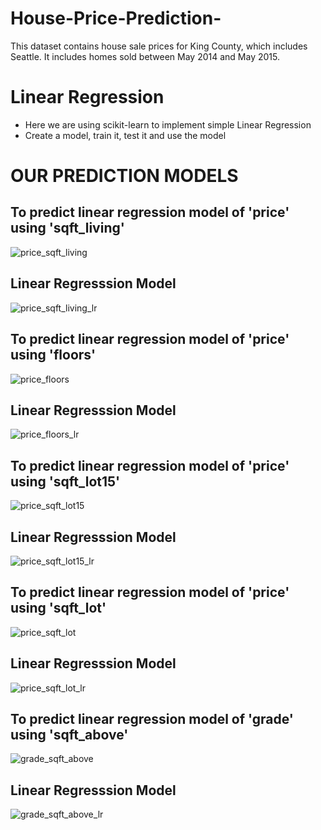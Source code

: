 # House-Price-Prediction-
This dataset contains house sale prices for King County, which includes Seattle. It includes homes sold between May 2014 and May 2015.
# Linear Regression
* Here we are using scikit-learn to implement simple Linear Regression
* Create a model, train it, test it and use the model
# OUR PREDICTION MODELS
## To predict linear regression model of 'price' using 'sqft_living' 
![price_sqft_living](https://user-images.githubusercontent.com/72737549/172032571-ef600c08-5700-4ac9-9195-0c5acf50e9b8.png)
## Linear Regresssion Model
![price_sqft_living_lr](https://user-images.githubusercontent.com/72737549/172032574-54bd93e7-ec01-4d43-b988-061d8ab24083.png)
## To predict linear regression model of 'price' using 'floors' 
![price_floors](https://user-images.githubusercontent.com/72737549/172032832-e21135f5-3364-4f36-b324-d45365fc94c6.png)
## Linear Regresssion Model
![price_floors_lr](https://user-images.githubusercontent.com/72737549/172032835-f415768f-3473-4fee-ba61-9c69c99a6501.png)
## To predict linear regression model of 'price' using 'sqft_lot15'
![price_sqft_lot15](https://user-images.githubusercontent.com/72737549/172033370-853f8580-1c42-4ea7-b1e9-a5a6c5910129.png)
## Linear Regresssion Model
![price_sqft_lot15_lr](https://user-images.githubusercontent.com/72737549/172033394-44b1f23a-842c-4ee8-a9ca-90e7581aa00f.png)
## To predict linear regression model of 'price' using 'sqft_lot' 
![price_sqft_lot](https://user-images.githubusercontent.com/72737549/172032983-a3b22e3f-163f-4bed-bc18-295bff07601d.png)
## Linear Regresssion Model
![price_sqft_lot_lr](https://user-images.githubusercontent.com/72737549/172032985-1e04f9c3-ac8b-4833-8de5-6d36b5efa196.png)
## To predict linear regression model of 'grade' using 'sqft_above' 
![grade_sqft_above](https://user-images.githubusercontent.com/72737549/172032987-eea4ba29-d448-46c0-8e19-09c51665cee2.png)
## Linear Regresssion Model
![grade_sqft_above_lr](https://user-images.githubusercontent.com/72737549/172032991-afcefefb-f2bb-4635-a8e7-3d9cc354989a.png)
